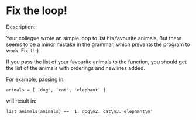 # Fix the loop!
Description:

Your collegue wrote an simple loop to list his favourite animals. But there seems to be a minor mistake in the grammar, which prevents the program to work. Fix it! :)

If you pass the list of your favourite animals to the function, you should get the list of the animals with orderings and newlines added.

For example, passing in:

```animals = [ 'dog', 'cat', 'elephant' ]```

will result in:

```list_animals(animals) == '1. dog\n2. cat\n3. elephant\n'```